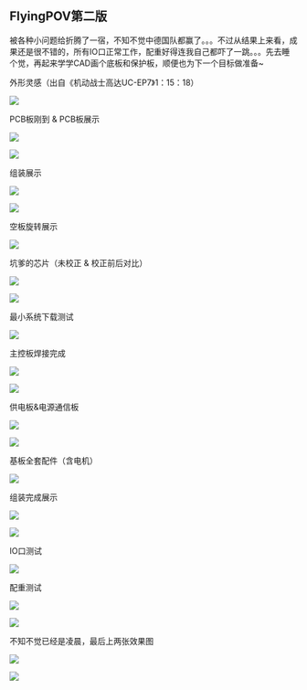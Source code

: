 ## FlyingPOV第二版

被各种小问题给折腾了一宿，不知不觉中德国队都赢了。。。不过从结果上来看，成果还是很不错的，所有IO口正常工作，配重好得连我自己都吓了一跳。。。先去睡个觉，再起来学学CAD画个底板和保护板，顺便也为下一个目标做准备~

外形灵感（出自《机动战士高达UC-EP7》1：15：18）

![](/assets/img/flyingpov-0.jpg)

PCB板刚到 & PCB板展示

![](/assets/img/flyingpov-1.jpg)

![](/assets/img/flyingpov-2.jpg)

组装展示

![](/assets/img/flyingpov-3.jpg)

![](/assets/img/flyingpov-4.jpg)

空板旋转展示

![](/assets/img/flyingpov-5.jpg)

坑爹的芯片（未校正 & 校正前后对比）

![](/assets/img/flyingpov-6.jpg)

![](/assets/img/flyingpov-7.jpg)

最小系统下载测试

![](/assets/img/flyingpov-8.jpg)

主控板焊接完成

![](/assets/img/flyingpov-9.jpg)

![](/assets/img/flyingpov-10.jpg)

供电板&电源通信板

![](/assets/img/flyingpov-11.jpg)

![](/assets/img/flyingpov-12.jpg)

基板全套配件（含电机）

![](/assets/img/flyingpov-13.jpg)

组装完成展示

![](/assets/img/flyingpov-14.jpg)

![](/assets/img/flyingpov-18.jpg)

IO口测试

![](/assets/img/flyingpov-15.jpg)

配重测试

![](/assets/img/flyingpov-16.jpg)

![](/assets/img/flyingpov-17.jpg)

不知不觉已经是凌晨，最后上两张效果图

![](/assets/img/flyingpov-19.jpg)

![](/assets/img/flyingpov-20.jpg)


